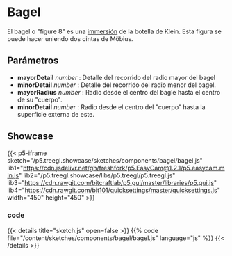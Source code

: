 # Bagel 

El bagel o "figure 8" es una [immersión](https://es.wikipedia.org/wiki/Inmersión_(matemáticas)) de la botella de Klein. Esta figura se puede hacer uniendo dos cintas de Möbius.

## Parámetros 

- **mayorDetail** *number* : Detalle del recorrido del radio mayor del bagel
- **minorDetail** *number* : Detalle del recorrido del radio menor del bagel. 
- **mayorRadius** *number* : Radio desde el centro del bagle hasta el centro de su "cuerpo".
- **minorDetail** *number* : Radio desde el centro del "cuerpo" hasta la superficie externa de este.

## Showcase

{{< p5-iframe sketch="/p5.treegl.showcase/sketches/components/bagel/bagel.js" lib1="https://cdn.jsdelivr.net/gh/freshfork/p5.EasyCam@1.2.1/p5.easycam.min.js" lib2="/p5.treegl.showcase/libs/p5.treegl/p5.treegl.js" lib3="https://cdn.rawgit.com/bitcraftlab/p5.gui/master/libraries/p5.gui.js" lib4="https://cdn.rawgit.com/bit101/quicksettings/master/quicksettings.js" width="450" height="450" >}}


### code 

{{< details title="sketch.js" open=false >}}
{{% code file="/content/sketches/components/bagel/bagel.js" language="js" %}}
{{< /details >}}